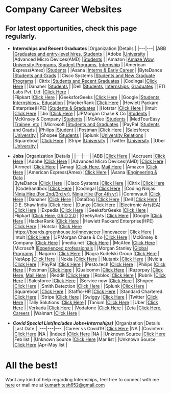 # Company Career Websites

## For latest opportunities, check this page regularly.

- **Internships and Recent Graduates**
  |Organization   |Details   |
  |---|---|
  |ABB   |[Graduates and entry-level hires](https://global.abb/group/en/careers/opportunities/graduates-entry-level), [Students](https://global.abb/group/en/careers/opportunities/students)   |
  |Adobe   |[University](https://www.adobe.com/careers/university.html)   |
  |Advanced Micro Devices(AMD)   |[Students](https://jobs.amd.com/go/Students/2567200/)   |
  |Amazon   |[Amaze Wow](https://www.amazewit.in/amazewow), [University Programs](https://www.amazonuniversity.jobs/), [Student Programs](https://www.amazon.jobs/en/business_categories/student-programs), [Internship](https://amazon.jobs/en/teams/internships-for-students)   |
  |American Express(Amex)   |[Students](https://careers.americanexpress.com/Students?inav=careers_us_student)   |
  |Asana   |[Interns & Early Career](https://asana.com/jobs/university-recruiting)   |
  |ByteDance   |[Students and Grads](https://job.bytedance.com/en/students)   |
  |Cisco Systems   |[Students and New Graduate Programs](https://www.cisco.com/c/en/us/about/careers/working-at-cisco/students-and-new-graduate-programs.html)   |
  |Citrix   |[Students and Recent Graduates](https://www.citrix.com/careers/university-recruiting/)   |
  |Codingal   |[Click Here](https://codingal.freshteam.com/jobs)   |
  |Danaher   |[Students](https://www.danaheru.com)   |
  |Dell   |[Students](https://jobs.dell.com/students), [Internships](https://jobs.dell.com/internships), [Graduates](https://jobs.dell.com/graduates)   |
  |ETI Labs Pvt. Ltd.   |[Click Here](http://www.etilabs.com/summerintern2020/)   |  
  |Flipkart   |[Click Here](https://www.flipkartcareers.com/#!/)   |
  |GeeksforGeeks   |[Click Here](https://www.geeksforgeeks.org/internship/)   |
  |Google   |[Students](https://careers.google.com/students/), [Internships+](https://buildyourfuture.withgoogle.com/internships/), [Education](https://edu.google.com/students/index.html)   |
  |HackerRank   |[Click Here](https://www.hackerrank.com/careers)   |
  |Hewlett Packard Enterprise(HPE)   |[Students & Graduates](https://www.hpe.com/us/en/about/jobs/students.html)   |
  |Hotstar   |[Click Here](https://jobs.lever.co/hotstar/)   |
  |Intuit   |[Click Here](https://www.intuit.com/careers/programs/students-and-grads/)   |
  |Jio   |[Click Here](https://careers.jio.com/frmStudentIntern.aspx)   |
  |JPMorgan Chase & Co   |[Students](https://careers.jpmorgan.com/us/en/students/programs)   |
  |McKinsey & Company   |[Students](https://www.mckinsey.com/careers/students)   |
  |McAfee   |[Students](http://careers.medtoureasy.com)   |
  |MedTourEasy   |[Trainee, etc](https://careers.mcafee.com/students)   |
  |Microsoft   |[Students and Graduates](https://careers.microsoft.com/students/us/en)   |
  |PayPal   |[Students and Grads](https://www.paypal.com/ca/webapps/mpp/jobs/students-and-grads)   |
  |Philips   |[Student](https://www.careers.philips.com/student/in/en)   |
  |Postman   |[Click Here](https://www.postman.com/careers/)   |
  |Salesforce   |[University](https://www.salesforce.com/company/careers/university-recruiting/)   |
  |Shopee   |[Students](https://careers.shopee.sg/students/)   |
  |Splunk   |[University Relations](https://www.splunk.com/en_us/careers/university-recruiting.html)   |
  |Squareboat   |[Click Here](https://squareboat.com/careers/)   |
  |Stripe   |[University](https://stripe.com/en-in/jobs/university)   |
  |Twitter   |[University](https://careers.twitter.com/en/university.html)   |
  |Uber   |[University](https://www.uber.com/in/en/careers/teams/university/)   |
  
- **Jobs**
  |Organization   |Details   |
  |---|---|
  |ABB   |[Click Here](https://jobs.abb.com/jobsearch/index.html)   |
  |Accruent   |[Click Here](https://www.accruent.com/about-us/careers/job-listing)   |
  |Adobe   |[Click Here](https://www.adobe.com/careers.html)   |
  |Advanced Micro Devices(AMD)   |[Click Here](https://jobs.amd.com)   |
  |Airmeet   |[Click Here](https://airmeet.freshteam.com/jobs)   |
  |Amagi   |[Click Here](https://www.amagi.com/about/careers/), [Mail Here](mailto:careers@amagi.com)   |
  |Amazon   |[Click Here](https://www.amazon.jobs/en/)   |
  |American Express(Amex)   |[Click Here](https://careers.americanexpress.com)   |
  |Asana   |[Engineering & Data](https://asana.com/jobs/engineering)   |  
  |ByteDance   |[Click Here](https://job.bytedance.com/en/position)   |
  |Cisco Systems   |[Click Here](https://jobs.cisco.com)   |
  |Citrix   |[Click Here](https://jobs.citrix.com/c/engineering-jobs)   |
  |CodeSandbox   |[Click Here](https://codesandbox.io/jobs)   |
  |Codingal   |[Click Here](https://codingal.freshteam.com/jobs)   |
  |Coding Ninjas   |[Ninja Hire (For 2nd/3rd yr)](https://www.codingninjas.com/events/ninja-hire-2nd-3rd-year), [Ninja Hire (For 4th yr)](https://www.codingninjas.com/events/ninja-hire-4th-year)   |
  |Commvault   |[Click Here](https://careers.commvault.com/location-hubs/)   |
  |Danaher   |[Click Here](https://jobs.danaher.com/global/en)   |
  |DataDog   |[Click Here](https://www.datadoghq.com/careers/)   |
  |Dell   |[Click Here](https://jobs.dell.com)   |
  |D.E. Shaw India   |[Click Here](https://www.deshawindia.com/careers/internships)   |
  |Dunzo   |[Click Here](https://www.dunzo.com/careers)   |
  |Electronic Arts(EA)   |[Click Here](https://ea.gr8people.com/jobs/)   |
  |Expedia   |[Click Here](https://lifeatexpediagroup.com)   |
  |GeeksforGeeks   |[Click Here](https://www.geeksforgeeks.org/careers/#fulltime)   |
  |Flipkart   |[Click Here](https://www.flipkartcareers.com/#!/joblist), [GRiD 2.0](https://dare2compete.com/f/flipkart-grid-20-flipkart-6690)   |
  |GeekyAnts   |[Click Here](https://geekyants.com/current-openings)   |
  |Google   |[Click Here](https://careers.google.com/jobs/)   |
  |HackerRank   |[Click Here](https://www.hackerrank.com/careers)   |
  |Hewlett Packard Enterprise(HPE)   |[Click Here](https://careers.hpe.com)   |
  |Hotstar   |[Click Here](https://jobs.lever.co/hotstar/)   |https://boards.greenhouse.io/innovaccer
  |Innovaccer   |[Click Here](https://boards.greenhouse.io/innovaccer)   |
  |Intuit   |[Click Here](https://jobs.intuit.com/search-jobs)   |
  |JPMorgan Chase & Co   |[Click Here](https://careers.jpmorgan.com/us/en/professionals)   |
  |McKinsey & Company   |[Click Here](https://www.mckinsey.com/careers/experienced-professionals)   |
  |media.net   |[Click Here](https://careers.media.net)   |
  |McAfee   |[Click Here](https://careers.mcafee.com)   |
  |Microsoft   |[Experienced professionals](https://careers.microsoft.com/professionals/us/en/)   |
  |Morgan Stanley   |[Global Programs](https://morganstanley.tal.net/vx/lang-en-GB/mobile-0/brand-2/xf-62d6f3f5926d/candidate/jobboard/vacancy/1/adv/)   |
  |Nagarro   |[Click Here](https://www.nagarro.com/en/careers)   |
  |Nagra Kudelski Group   |[Click Here](https://careers.nagra.com)   |
  |NetApp   |[Click Here](https://netapp.eightfold.ai/careers)   |
  |Nokia   |[Click Here](https://aluperf.referrals.selectminds.com/jobs/search/25391547)   |
  |Nutanix   |[Click Here](https://nutanix.eightfold.ai/careers?pid=1828306&domain=nutanix.com)   |
  |Nvidia   |[Click Here](https://www.nvidia.com/en-in/about-nvidia/careers/)   |
  |PayPal   |[Click Here](https://www.paypal.com/in/webapps/mpp/jobs)   |
  |Pesto.tech   |[Click Here](https://airtable.com/shr7wH2LRQhOLyZ2Y)   |
  |Philips   |[Click Here](https://www.careers.philips.com/in/en)   |
  |Postman   |[Click Here](https://www.postman.com/careers/)   |
  |Qualcomm   |[Click Here](https://www.qualcomm.com/company/careers)   |
  |Razorpay   |[Click Here](https://razorpay.com/jobs/), [Mail Here](mailto:jobs@razorpay.com)   |
  |Reddit   |[Click Here](https://www.redditinc.com/careers)   |
  |Roblox   |[Click Here](https://corp.roblox.com/careers/)   |
  |Rubrik   |[Click Here](https://www.rubrik.com/en/company/careers)   |
  |Salesforce   |[Click Here](https://www.salesforce.com/company/careers/)   |
  |Service now   |[Click Here](https://www.servicenow.com/careers.html)   |
  |Shopee   |[Click Here](https://careers.shopee.sg/jobs/)   |
  |Smith Detection   |[Click Here](https://smithsdetectionjobs.net/en/job-search/job-search/)   |
  |Splunk   |[Click Here](https://www.splunk.com/en_us/careers.html)   |
  |Squareboat   |[Click Here](https://squareboat.com/careers/)   |
  |Staffio-HR   |[Click Here](https://careers.staffiohr.com/)   |
  |Standard Chartered   |[Click Here](https://scb.taleo.net/careersection/ex/default.ftl)   |
  |Stripe   |[Click Here](https://stripe.com/en-in/jobs)   |
  |Swiggy   |[Click Here](https://careers.swiggy.com/)   |
  |Twitter   |[Click Here](https://careers.twitter.com/en/jobs.html)   |
  |Tally Solutions   |[Click Here](https://tallysolutions.com/careers/)   |
  |Tanium   |[Click Here](https://tanium.com/careers/)   |
  |Uber   |[Click Here](https://www.uber.com/in/en/careers/)   |
  |Verkada   |[Click Here](https://www.verkada.com/careers/)   |
  |Vodafone   |[Click Here](https://careers.vodafone.com)   |
  |Zeta   |[Click Here](https://jobs.lever.co/zeta/), [Careers](https://www.zeta.tech/careers/)   |
  |Walmart   |[Click Here](https://walmart.cluster3.openings.co/#!/)   |
  
- ***Covid Special List(Includes Jobs+Internships)***
  |Organization   |Details   |Last Date   |
  |---|---|---|
  |Career vs Covid19   |[Click Here](https://www.careervscovid19.com/)   |NA   |
  |Covintern   |[Click Here](https://covintern.com/jobs/)   |NA   |
  |Indeed   |[Click Here](https://www.indeed.com/career-advice/finding-a-job/companies-hiring-now)   |NA   |
  |Unknown Source   |[Click Here](https://docs.google.com/spreadsheets/u/1/d/1M-8J7z605dcPhUjYfyiKVxuci0e4AWsDLo_tvs19C5M/htmlview)   |Feb list   |
  |Unknown Source   |[Click Here](https://docs.google.com/spreadsheets/d/1R9IR8Z3-gU8uf76HOvVvh44R-UeQAxzmDe03E_vwRfs/edit#gid=388136490)   |Mar list   |
  |Unknown Source   |[Click Here](https://docs.google.com/spreadsheets/d/1xwjaQ-Bjf9G6FZlfmiNTf4S1FjI0wu85HWmjKPwlLME/edit#gid=564244326)   |Apr-May list   |
    
# All the best!

Want any kind of help regarding Internships, feel free to connect with me [here](https://www.linkedin.com/in/heroichitesh/) or mail me at kumarhitesh652@gmail.com
